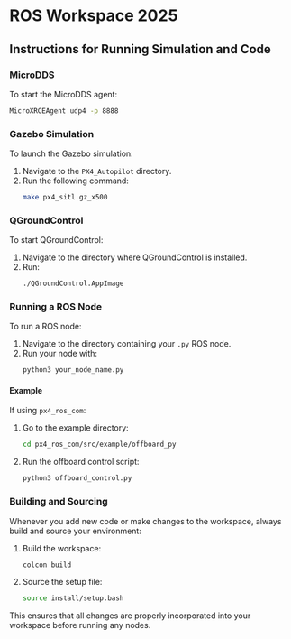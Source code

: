 # ROS Workspace 2025

## Instructions for Running Simulation and Code

### MicroDDS
To start the MicroDDS agent:
```bash
MicroXRCEAgent udp4 -p 8888
```

### Gazebo Simulation
To launch the Gazebo simulation:
1. Navigate to the `PX4_Autopilot` directory.
2. Run the following command:
   ```bash
   make px4_sitl gz_x500
   ```

### QGroundControl
To start QGroundControl:
1. Navigate to the directory where QGroundControl is installed.
2. Run:
   ```bash
   ./QGroundControl.AppImage
   ```

### Running a ROS Node
To run a ROS node:
1. Navigate to the directory containing your `.py` ROS node.
2. Run your node with:
   ```bash
   python3 your_node_name.py
   ```

#### Example
If using `px4_ros_com`:
1. Go to the example directory:
   ```bash
   cd px4_ros_com/src/example/offboard_py
   ```
2. Run the offboard control script:
   ```bash
   python3 offboard_control.py
   ```

### Building and Sourcing
Whenever you add new code or make changes to the workspace, always build and source your environment:
1. Build the workspace:
   ```bash
   colcon build
   ```
2. Source the setup file:
   ```bash
   source install/setup.bash
   ```

This ensures that all changes are properly incorporated into your workspace before running any nodes.
